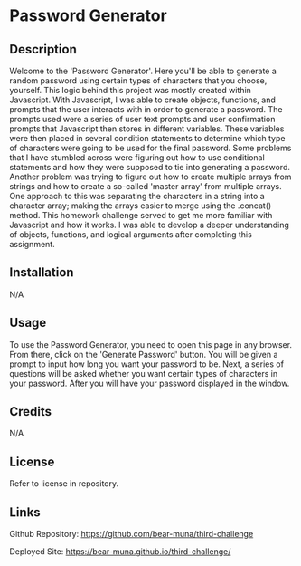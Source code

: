 # Password Generator

## Description
Welcome to the 'Password Generator'. Here you'll be able to generate a random password using certain types of characters that you choose, yourself. 
This logic behind this project was mostly created within Javascript. With Javascript, I was able to create objects, functions, and prompts that the user interacts with in order to generate a password. The prompts used were a series of user text prompts and user confirmation prompts that Javascript then stores in different variables. These variables were then placed in several condition statements to determine which type of characters were going to be used for the final password.
Some problems that I have stumbled across were figuring out how to use conditional statements and how they were supposed to tie into generating a password. Another problem was trying to figure out how to create multiple arrays from strings and how to create a so-called 'master array' from multiple arrays. One approach to this was separating the characters in a string into a character array; making the arrays easier to merge using the .concat() method.
This homework challenge served to get me more familiar with Javascript and how it works. I was able to develop a deeper understanding of objects, functions, and logical arguments after completing this assignment.

## Installation
N/A

## Usage
To use the Password Generator, you need to open this page in any browser. From there, click on the 'Generate Password' button. You will be given a prompt to input how long you want your password to be. Next, a series of questions will be asked whether you want certain types of characters in your password. After you will have your password displayed in the window.

## Credits
N/A 

## License
Refer to license in repository.

## Links
Github Repository: https://github.com/bear-muna/third-challenge

Deployed Site: https://bear-muna.github.io/third-challenge/